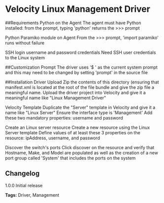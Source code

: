 # Velocity Linux Management Driver

##Requirements
Python on the Agent
    The agent must have Python installed: from the prompt, typing 'python'
    returns the >>> prompt

Python Paramiko module on Agent
    From the >>> prompt, 'import paramiko' runs without failure

SSH login username and password credentials
    Need SSH user credentials to the Linux system

##Customization
Prompt
    The driver uses '$ ' as the current system prompt and this may need to be
    changed by setting 'prompt' in the source file
   
##Installation
Driver Upload
    Zip the contents of this directory (ensuring that manifest.xml is located
    at the root of the file bundle and give the zip file a meaningful name.
    Upload the driver project into Velocity and give it a meaningful name like
    "Linux Management Driver"

Velocity Template
    Duplicate the "Server" template in Velocity and give it a name like
    "Linux Server"
    Ensure the interface type is 'Management'
    Add these two mandatory properties: username and password

Create an Linux server resource
    Create a new resource using the Linux Server template
    Define values of at least these 3 properties on the resource: ipAddress, username,
    and password

Discover the switch's ports
    Click discover on the resource and verify that Hostname, Make, and Model
    are populated as well as the creation of a new port group called 'System'
    that includes the ports on the system 

## Changelog
1.0.0 Initial release

<b>Tags:</b> Driver, Management

